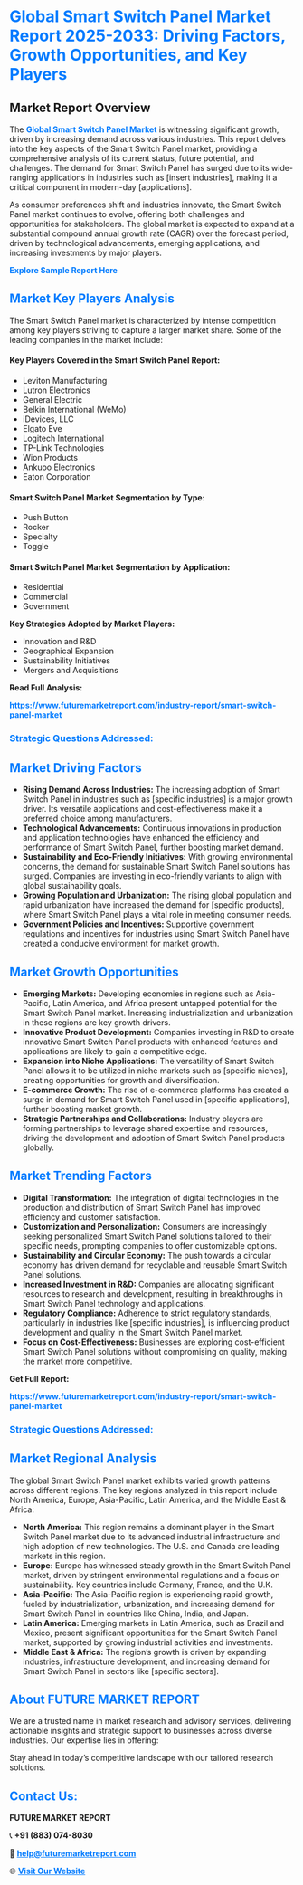 <h1 style="color: #007BFF;">Global Smart Switch Panel Market Report 2025-2033: Driving Factors, Growth Opportunities, and Key Players</h1>

<section id="overview">
<h2>Market Report Overview</h2>
<p>The <a href="https://www.futuremarketreport.com/industry-report/smart-switch-panel-market" style="color: #007BFF; text-decoration: none;"><strong>Global Smart Switch Panel Market</strong></a> is witnessing significant growth, driven by increasing demand across various industries. This report delves into the key aspects of the Smart Switch Panel market, providing a comprehensive analysis of its current status, future potential, and challenges. The demand for Smart Switch Panel has surged due to its wide-ranging applications in industries such as [insert industries], making it a critical component in modern-day [applications].</p>
<p>As consumer preferences shift and industries innovate, the Smart Switch Panel market continues to evolve, offering both challenges and opportunities for stakeholders. The global market is expected to expand at a substantial compound annual growth rate (CAGR) over the forecast period, driven by technological advancements, emerging applications, and increasing investments by major players.</p>
</section>

<section id="overview">
<p><a href="https://www.futuremarketreport.com/request-sample/reportId=52425" style="color: #007BFF; text-decoration: none;"><strong>Explore Sample Report Here</strong></a></p>
</section>

<section id="key-players">
<h2 style="color: #007BFF;">Market Key Players Analysis</h2>
<p>The Smart Switch Panel market is characterized by intense competition among key players striving to capture a larger market share. Some of the leading companies in the market include:</p>
<h4>Key Players Covered in the Smart Switch Panel Report:</h4>
<ul><li>Leviton Manufacturing</li><li>Lutron Electronics</li><li>General Electric</li><li>Belkin International (WeMo)</li><li>iDevices, LLC</li><li>Elgato Eve</li><li>Logitech International</li><li>TP-Link Technologies</li><li>Wion Products</li><li>Ankuoo Electronics</li><li>Eaton Corporation</li></ul>
<h4>Smart Switch Panel Market Segmentation by Type:</h4>
<ul><li>Push Button</li><li>Rocker</li><li>Specialty</li><li>Toggle</li></ul>

<h4>Smart Switch Panel Market Segmentation by Application:</h4>
<ul><li>Residential</li><li>Commercial</li><li>Government</li></ul>
<p><strong>Key Strategies Adopted by Market Players:</strong></p>
<ul>
<li>Innovation and R&D</li>
<li>Geographical Expansion</li>
<li>Sustainability Initiatives</li>
<li>Mergers and Acquisitions</li>
</ul>
</section>

<section>
<p><strong>Read Full Analysis: </strong></p><a href="https://www.futuremarketreport.com/industry-report/smart-switch-panel-market" style="color: #007BFF; text-decoration: none;"><strong>https://www.futuremarketreport.com/industry-report/smart-switch-panel-market</strong></a>
<h3 style="color: #007BFF;">Strategic Questions Addressed:</h3>
</section>

<section id="driving-factors">
<h2 style="color: #007BFF;">Market Driving Factors</h2>
<ul>
<li><strong>Rising Demand Across Industries:</strong> The increasing adoption of Smart Switch Panel in industries such as [specific industries] is a major growth driver. Its versatile applications and cost-effectiveness make it a preferred choice among manufacturers.</li>
<li><strong>Technological Advancements:</strong> Continuous innovations in production and application technologies have enhanced the efficiency and performance of Smart Switch Panel, further boosting market demand.</li>
<li><strong>Sustainability and Eco-Friendly Initiatives:</strong> With growing environmental concerns, the demand for sustainable Smart Switch Panel solutions has surged. Companies are investing in eco-friendly variants to align with global sustainability goals.</li>
<li><strong>Growing Population and Urbanization:</strong> The rising global population and rapid urbanization have increased the demand for [specific products], where Smart Switch Panel plays a vital role in meeting consumer needs.</li>
<li><strong>Government Policies and Incentives:</strong> Supportive government regulations and incentives for industries using Smart Switch Panel have created a conducive environment for market growth.</li>
</ul>
</section>

<section id="growth-opportunities">
<h2 style="color: #007BFF;">Market Growth Opportunities</h2>
<ul>
<li><strong>Emerging Markets:</strong> Developing economies in regions such as Asia-Pacific, Latin America, and Africa present untapped potential for the Smart Switch Panel market. Increasing industrialization and urbanization in these regions are key growth drivers.</li>
<li><strong>Innovative Product Development:</strong> Companies investing in R&D to create innovative Smart Switch Panel products with enhanced features and applications are likely to gain a competitive edge.</li>
<li><strong>Expansion into Niche Applications:</strong> The versatility of Smart Switch Panel allows it to be utilized in niche markets such as [specific niches], creating opportunities for growth and diversification.</li>
<li><strong>E-commerce Growth:</strong> The rise of e-commerce platforms has created a surge in demand for Smart Switch Panel used in [specific applications], further boosting market growth.</li>
<li><strong>Strategic Partnerships and Collaborations:</strong> Industry players are forming partnerships to leverage shared expertise and resources, driving the development and adoption of Smart Switch Panel products globally.</li>
</ul>
</section>

<section id="trending-factors">
<h2 style="color: #007BFF;">Market Trending Factors</h2>
<ul>
<li><strong>Digital Transformation:</strong> The integration of digital technologies in the production and distribution of Smart Switch Panel has improved efficiency and customer satisfaction.</li>
<li><strong>Customization and Personalization:</strong> Consumers are increasingly seeking personalized Smart Switch Panel solutions tailored to their specific needs, prompting companies to offer customizable options.</li>
<li><strong>Sustainability and Circular Economy:</strong> The push towards a circular economy has driven demand for recyclable and reusable Smart Switch Panel solutions.</li>
<li><strong>Increased Investment in R&D:</strong> Companies are allocating significant resources to research and development, resulting in breakthroughs in Smart Switch Panel technology and applications.</li>
<li><strong>Regulatory Compliance:</strong> Adherence to strict regulatory standards, particularly in industries like [specific industries], is influencing product development and quality in the Smart Switch Panel market.</li>
<li><strong>Focus on Cost-Effectiveness:</strong> Businesses are exploring cost-efficient Smart Switch Panel solutions without compromising on quality, making the market more competitive.</li>
</ul>
</section>

<section>
<p><strong>Get Full Report: </strong></p><a href="https://www.futuremarketreport.com/industry-report/smart-switch-panel-market" style="color: #007BFF; text-decoration: none;"><strong>https://www.futuremarketreport.com/industry-report/smart-switch-panel-market</strong></a>
<h3 style="color: #007BFF;">Strategic Questions Addressed:</h3>
</section>


<section id="regional-analysis">
<h2 style="color: #007BFF;">Market Regional Analysis</h2>
<p>The global Smart Switch Panel market exhibits varied growth patterns across different regions. The key regions analyzed in this report include North America, Europe, Asia-Pacific, Latin America, and the Middle East & Africa:</p>
<ul>
<li><strong>North America:</strong> This region remains a dominant player in the Smart Switch Panel market due to its advanced industrial infrastructure and high adoption of new technologies. The U.S. and Canada are leading markets in this region.</li>
<li><strong>Europe:</strong> Europe has witnessed steady growth in the Smart Switch Panel market, driven by stringent environmental regulations and a focus on sustainability. Key countries include Germany, France, and the U.K.</li>
<li><strong>Asia-Pacific:</strong> The Asia-Pacific region is experiencing rapid growth, fueled by industrialization, urbanization, and increasing demand for Smart Switch Panel in countries like China, India, and Japan.</li>
<li><strong>Latin America:</strong> Emerging markets in Latin America, such as Brazil and Mexico, present significant opportunities for the Smart Switch Panel market, supported by growing industrial activities and investments.</li>
<li><strong>Middle East & Africa:</strong> The region’s growth is driven by expanding industries, infrastructure development, and increasing demand for Smart Switch Panel in sectors like [specific sectors].</li>
</ul>
</section>

<footer>
<h2 style="color: #007BFF;">About FUTURE MARKET REPORT</h2>
<p>We are a trusted name in market research and advisory services, delivering actionable insights and strategic support to businesses across diverse industries. Our expertise lies in offering:</p>

<p>Stay ahead in today’s competitive landscape with our tailored research solutions.</p>

<h2 style="color: #007BFF;">Contact Us:</h2>
<p><strong>FUTURE MARKET REPORT</strong></p>
<p>📞 <strong>+91 (883) 074-8030</strong></p>
<p>📧 <strong><a href="mailto:help@futuremarketreport.com" style="color: #007BFF;">help@futuremarketreport.com</a></strong></p>
<p>🌐 <strong><a href="https://www.futuremarketreport.com/" style="color: #007BFF;">Visit Our Website</a></strong></p>
</footer>